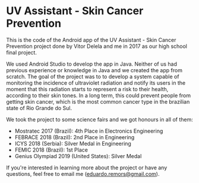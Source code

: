# UV Assistant - Skin Cancer Prevention
This is the code of the Android app of the UV Assistant - Skin Cancer Prevention project done by Vitor Delela and me in 2017 as our high school final project.

We used Android Studio to develop the app in Java. Neither of us had previous experience or knowledge in Java and we created the app from scratch. The goal of the project was to to develop a system capable of monitoring the incidence of ultraviolet radiation and notify its users in the moment that this radiation starts to represent a risk to their health, according to their skin tones. In a long term, this could prevent people from getting skin cancer, which is the most common cancer type in the brazilian state of Rio Grande do Sul.

We took the project to some science fairs and we got honours in all of them:
  - Mostratec 2017 (Brazil): 4th Place in Electronics Engineering
  - FEBRACE 2018 (Brazil): 2nd Place in Engineering
  - ICYS 2018 (Serbia): Silver Medal in Engineering
  - FEMIC 2018 (Brazil): 1st Place
  - Genius Olympiad 2019 (United States): Silver Medal

If you're interested in learning more about the project or have any questions, feel free to email me (eduardo.remors@gmail.com).
